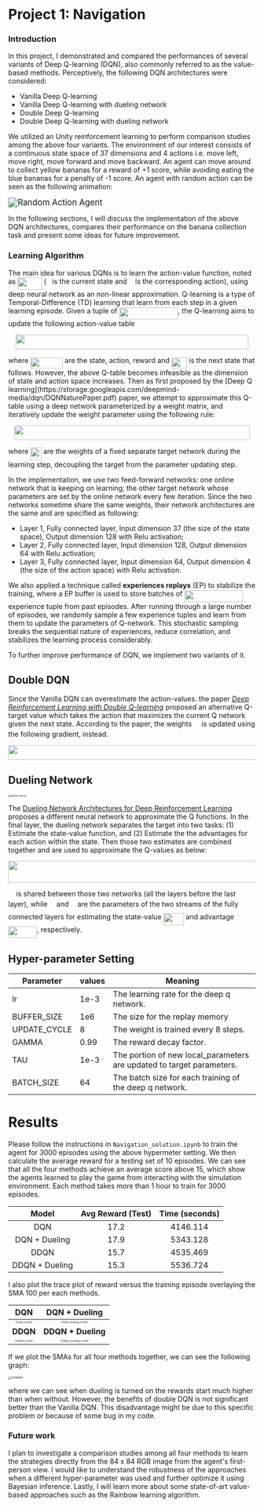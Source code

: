 [image1]: https://user-images.githubusercontent.com/10624937/42135619-d90f2f28-7d12-11e8-8823-82b970a54d7e.gif "Trained Agent"

# Project 1: Navigation

### Introduction

In this project, I demonstrated and compared the performances of several variants of Deep Q-learning (DQN), also commonly referred to as the value-based methods. Perceptively, the following DQN architectures were considered:

* Vanilla Deep Q-learning
* Vanilla Deep Q-learning with dueling network
* Double Deep Q-learning
* Double Deep Q-learning with dueling network

We utilized an Unity reinforcement learning to perform comparison studies among the above four variants. The environment  of our interest consists of a continuous state space of 37 dimensions and 4 actions i.e. move left, move right, move forward and move backward. An agent can move around to collect yellow bananas for a reward of +1 score, while avoiding eating the blue bananas for a penalty of -1 score.  An agent with random action can be seen as the following animation:

<img src="images/42135619-d90f2f28-7d12-11e8-8823-82b970a54d7e.gif" alt="Random Action Agent" style="zoom:120%;" />

In the following sections, I will discuss the implementation of the above DQN architectures, compares their performance on the banana collection task and present some ideas for future improvement. 

### Learning Algorithm

The main idea for various DQNs is to learn the action-value function, noted as <img src="./svgs/a18656976616796e481e7c608b8a2b40.svg" align=middle width=49.48137479999998pt height=24.65753399999998pt/> (<img src="./svgs/6f9bad7347b91ceebebd3ad7e6f6f2d1.svg" align=middle width=7.7054801999999905pt height=14.15524440000002pt/> is the current state and <img src="./svgs/44bc9d542a92714cac84e01cbbb7fd61.svg" align=middle width=8.68915409999999pt height=14.15524440000002pt/> is the corresponding action), using deep neural network as an non-linear approximation. Q-learning is a type of Temporal-Difference (TD) learning that learn from each step in a given learning episode.  Given a tuple of <img src="./svgs/e0d38b661c89bf91dd0d076749caf0f6.svg" align=middle width=119.46786884999997pt height=24.65753399999998pt/>, the Q-learning aims to update the following action-value table
<p align="center"><img src="./svgs/2fbe3efbd752b2a147655796d44399a7.svg" align=middle width=474.70498514999997pt height=29.58934275pt/></p>
where <img src="./svgs/e7b77ded6018d0dc509e61ffebc61518.svg" align=middle width=66.04313264999999pt height=22.465723500000017pt/> are the state, action, reward and <img src="./svgs/cf83185198a68ea312b2d4387b1af3fe.svg" align=middle width=31.68963764999999pt height=22.465723500000017pt/>  is the next state that follows. However, the above Q-table becomes infeasible as the dimension of state and action space increases.  Then as first proposed by the [Deep Q learning](https://storage.googleapis.com/deepmind-media/dqn/DQNNaturePaper.pdf) paper, we attempt to approximate this Q-table using a deep network parameterized by a weight matrix, and iteratively update the weight parameter using the following rule:
<p align="center"><img src="./svgs/6193ad8f85544bcec6aa565a710a7bcb.svg" align=middle width=480.68170425pt height=29.58934275pt/></p>

where <img src="./svgs/d75649fbfd453bfa21eed2bb87fa9bf2.svg" align=middle width=22.48486679999999pt height=26.17730939999998pt/> are the weights of a fixed separate target network during the learning step, decoupling the target from the parameter updating step. 

In the implementation, we use two feed-forward networks: one online network that is keeping on learning; the other target network whose parameters are set by the online network every few iteration. Since the two networks sometime share the same weights, their network architectures are the same and are specified as following:

* Layer 1, Fully connected layer, Input dimension 37 (the size of the state space), Output dimension 128 with Relu activation;
* Layer 2, Fully connected layer, Input dimension 128, Output dimension 64 with Relu activation;
* Layer 3, Fully connected layer, Input dimension 64, Output dimension 4 (the size of the action space) with Relu activation.

We also applied a technique called **experiences replays** (EP) to stabilize the training, where a EP buffer is used to store batches of <img src="./svgs/a06e37c55121bf5779c15d3be77939f4.svg" align=middle width=119.46786554999998pt height=24.65753399999998pt/> experience tuple from past episodes.  After running through a large number of episodes, we randomly sample a few experience tuples and learn from them to update the parameters of Q-network. This stochastic sampling breaks the sequential nature of experiences, reduce correlation, and stabilizes the learning process considerably. 

To further improve performance of DQN, we implement two variants of it. 

## Double DQN
Since the Vanilla DQN can overestimate the action-values. the paper *[Deep Reinforcement Learning with Double Q-learning](https://arxiv.org/abs/1509.06461)*  proposed an alternative Q-target value which takes the action that maximizes the current Q network given the next state.  According to the paper, the weights <img src="./svgs/31fae8b8b78ebe01cbfbe2fe53832624.svg" align=middle width=12.210846449999991pt height=14.15524440000002pt/> is updated using the following gradient, instead.
<p align="center"><img src="./svgs/525eaa0ab80383d19570c151fdf70a58.svg" align=middle width=593.42330355pt height=29.58934275pt/></p>

## Dueling Network

<img src="./images/dueling_network.png" alt="dueling network" style="zoom: 30%;"/>

The  [Dueling Network Architectures for Deep Reinforcement Learning](https://arxiv.org/abs/1511.06581) proposes a different neural network to approximate the Q functions. In the final layer, the dueling network separates the target into two tasks: (1) Estimate the state-value function, and (2) Estimate the the advantages for each action within the state. Then those two estimates are combined together and are used to approximate the Q-values as below:
<p align="center"><img src="./svgs/41a4f167bb44e7065164c255c7befcec.svg" align=middle width=521.7990656999999pt height=43.76915895pt/></p>

<img src="./svgs/31fae8b8b78ebe01cbfbe2fe53832624.svg" align=middle width=12.210846449999991pt height=14.15524440000002pt/> is shared between those two networks (all the layers before the last layer), while  <img src="./svgs/c745b9b57c145ec5577b82542b2df546.svg" align=middle width=10.57650494999999pt height=14.15524440000002pt/> and <img src="./svgs/8217ed3c32a785f0b5aad4055f432ad8.svg" align=middle width=10.16555099999999pt height=22.831056599999986pt/> are the parameters of the two streams of the fully connected layers for estimating the state-value <img src="./svgs/4c88b510bc4f548b60c1ec2fbfc9c89d.svg" align=middle width=41.89507739999999pt height=24.65753399999998pt/> and advantage  <img src="./svgs/539452e6f183b66b5f4471c3ec75fecc.svg" align=middle width=58.03667099999999pt height=24.65753399999998pt/>, respectively. 

## Hyper-parameter Setting

| Parameter    | values | Meaning                                                      |
| ------------ | ------ | ------------------------------------------------------------ |
| lr           | 1e-3   | The learning rate for the deep q network.                    |
| BUFFER_SIZE  | 1e6    | The size for the replay memory                               |
| UPDATE_CYCLE | 8      | The weight is trained every 8 steps.                         |
| GAMMA        | 0.99   | The reward decay factor.                                     |
| TAU          | 1e-3   | The portion of new local_parameters are updated to target parameters. |
| BATCH_SIZE   | 64     | The batch size for each training of the deep q network.      |



# Results

Please follow the instructions in `Navigation_solution.ipynb` to train the agent for 3000 episodes using the above hypermeter setting. We then calculate the average reward for a testing set of 10 episodes. We can see that all the four methods achieve an average score above 15, which show the agents learned to play the game from interacting with the simulation environment.  Each method takes more than 1 hour to train for 3000 episodes. 

|     Model      | Avg Reward (Test) | Time (seconds) |
| :------------: | :---------------: | :------------: |
|      DQN       |       17.2        |    4146.114    |
| DQN + Dueling  |       17.9        |    5343.128    |
|      DDQN      |       15.7        |    4535.469    |
| DDQN + Dueling |       15.3        |    5536.724    |

I also plot the trace plot of reward versus the training episode overlaying the SMA 100 per each methods. 

|                             DQN                              |                        DQN + Dueling                         |
| :----------------------------------------------------------: | :----------------------------------------------------------: |
| <img src="images/dqn_model.png" alt="dqn_model" style="zoom: 33%;" /> | <img src="images/dqn_dueling_model.png" alt="dqn_dueling_model" style="zoom: 33%;" /> |
|                           **DDQN**                           |                      **DDQN + Dueling**                      |
| <img src="images/ddqn_model.png" alt="ddqn_model" style="zoom:33%;" /> | <img src="images/ddqn_dueling_model.png" alt="ddqn_dueling_model" style="zoom:33%;" /> |

If we plot the SMAs for all four methods together, we can see the following graph:

<img src="images/compare.png" alt="compare" style="zoom:40%;" />

where we can see when dueling is turned on the rewards start much higher than when without.  However, the benefits of double DQN is not significant better than the Vanilla DQN. This disadvantage might be due to this specific problem or because of some bug in my code. 

### Future work

I plan to investigate a comparison studies among all four methods to learn the strategies directly from the 84 x 84 RGB image from the agent's first-person view. I would like to understand the robustness of the approaches when a different hyper-parameter was used and further optimize it using Bayesian inference. Lastly, I will learn more about some state-of-art value-based approaches such as the Rainbow learning algorithm.